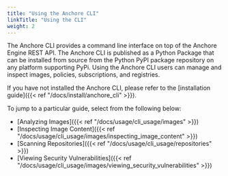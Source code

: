 ```yaml
---
title: "Using the Anchore CLI"
linkTitle: "Using the CLI"
weight: 2
---
```


The Anchore CLI provides a command line interface on top of the Anchore Engine REST API. The Anchore CLI is published as a Python Package that can be installed from source from the Python PyPI package repository on any platform supporting PyPi. Using the Anchore CLI users can manage and inspect images, policies, subscriptions, and registries.

If you have not installed the Anchore CLI, please refer to the [installation guide]({{< ref "/docs/install/anchore_cli" >}}).

To jump to a particular guide, select from the following below:

- [Analyzing Images]({{< ref "/docs/usage/cli_usage/images" >}})
- [Inspecting Image Content]({{< ref "/docs/usage/cli_usage/images/inspecting_image_content" >}})
- [Scanning Repositories]({{< ref "/docs/usage/cli_usage/repositories" >}})
- [Viewing Security Vulnerabilities]({{< ref "/docs/usage/cli_usage/images/viewing_security_vulnerabilities" >}})
